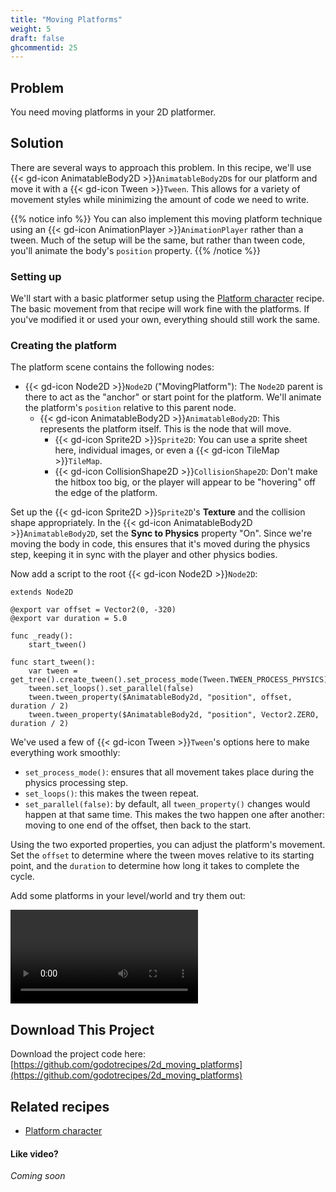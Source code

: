 ```yaml
---
title: "Moving Platforms"
weight: 5
draft: false
ghcommentid: 25
---
```


## Problem

You need moving platforms in your 2D platformer.

## Solution

There are several ways to approach this problem. In this recipe, we'll use {{< gd-icon AnimatableBody2D >}}`AnimatableBody2D`s for our platform and move it with a {{< gd-icon Tween >}}`Tween`. This allows for a variety of movement styles while minimizing the amount of code we need to write.

{{% notice info %}}
You can also implement this moving platform technique using an {{< gd-icon AnimationPlayer >}}`AnimationPlayer` rather than a tween. Much of the setup will be the same, but rather than tween code, you'll animate the body's `position` property.
{{% /notice %}}

### Setting up

We'll start with a basic platformer setup using the [Platform character](/godot_recipes/4.x/2d/platform_character/) recipe. The basic movement from that recipe will work fine with the platforms. If you've modified it or used your own, everything should still work the same.

### Creating the platform

The platform scene contains the following nodes:

- {{< gd-icon Node2D >}}`Node2D` ("MovingPlatform"): The `Node2D` parent is there to act as the "anchor" or start point for the platform. We'll animate the platform's `position` relative to this parent node.
  - {{< gd-icon AnimatableBody2D >}}`AnimatableBody2D`: This represents the platform itself. This is the node that will move.
    - {{< gd-icon Sprite2D >}}`Sprite2D`: You can use a sprite sheet here, individual images, or even a {{< gd-icon TileMap >}}`TileMap`.
    - {{< gd-icon CollisionShape2D >}}`CollisionShape2D`: Don't make the hitbox too big, or the player will appear to be "hovering" off the edge of the platform.

Set up the {{< gd-icon Sprite2D >}}`Sprite2D`'s **Texture** and the collision shape appropriately. In the {{< gd-icon AnimatableBody2D >}}`AnimatableBody2D`, set the **Sync to Physics** property "On". Since we're moving the body in code, this ensures that it's moved during the physics step, keeping it in sync with the player and other physics bodies.

Now add a script to the root {{< gd-icon Node2D >}}`Node2D`:

```gdscript
extends Node2D

@export var offset = Vector2(0, -320)
@export var duration = 5.0

func _ready():
    start_tween()

func start_tween():
    var tween = get_tree().create_tween().set_process_mode(Tween.TWEEN_PROCESS_PHYSICS)
    tween.set_loops().set_parallel(false)
    tween.tween_property($AnimatableBody2d, "position", offset, duration / 2)
    tween.tween_property($AnimatableBody2d, "position", Vector2.ZERO, duration / 2)
```

We've used a few of {{< gd-icon Tween >}}`Tween`'s options here to make everything work smoothly:

* `set_process_mode()`: ensures that all movement takes place during the physics processing step.
* `set_loops()`: this makes the tween repeat.
* `set_parallel(false)`: by default, all `tween_property()` changes would happen at that same time. This makes the two happen one after another: moving to one end of the offset, then back to the start.

Using the two exported properties, you can adjust the platform's movement. Set the `offset` to determine where the tween moves relative to its starting point, and the `duration` to determine how long it takes to complete the cycle.

Add some platforms in your level/world and try them out:

<video controls src="/godot_recipes/4.x/img/moving_platform4.webm" autoplay="true"></video>

## <i class="fas fa-code-branch"></i> Download This Project

Download the project code here: [https://github.com/godotrecipes/2d_moving_platforms](https://github.com/godotrecipes/2d_moving_platforms)

## Related recipes

- [Platform character](/godot_recipes/4.x/2d/platform_character/)

#### Like video?

*Coming soon*
<!-- {{< youtube C-Sn55e5wnk >}} -->
